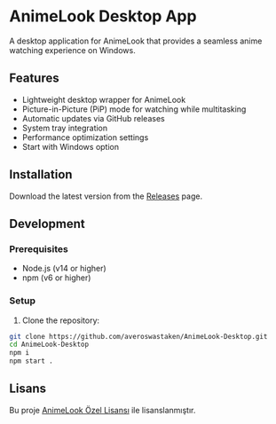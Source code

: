 # AnimeLook Desktop App

A desktop application for AnimeLook that provides a seamless anime watching experience on Windows.

## Features

- Lightweight desktop wrapper for AnimeLook
- Picture-in-Picture (PiP) mode for watching while multitasking
- Automatic updates via GitHub releases
- System tray integration
- Performance optimization settings
- Start with Windows option

## Installation

Download the latest version from the [Releases](https://github.com/averoswastaken/AnimeLook-Desktop/releases) page.

## Development

### Prerequisites

- Node.js (v14 or higher)
- npm (v6 or higher)

### Setup

1. Clone the repository:
```bash
git clone https://github.com/averoswastaken/AnimeLook-Desktop.git
cd AnimeLook-Desktop
npm i
npm start .
```
## Lisans

Bu proje [AnimeLook Özel Lisansı](LICENSE) ile lisanslanmıştır.
